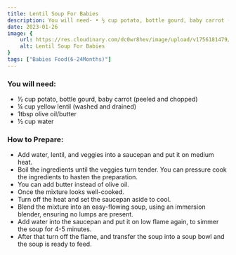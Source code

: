 ```yaml
---
title: Lentil Soup For Babies
description: You will need- • ½ cup potato, bottle gourd, baby carrot (peeled and chopped)• ¼ cup yellow lentil (washed and drained)• 1tbsp olive oil/butter• ½ cup water How to Prepare...
date: 2023-01-26
image: {
    url: https://res.cloudinary.com/dc0wr8hev/image/upload/v1756181479/Lentil_Soup_For_Babies_rdc4ur.jpg ,
    alt: Lentil Soup For Babies
}
tags: ["Babies Food(6-24Months)"]
---
```

### You will need:

- ½ cup potato, bottle gourd, baby carrot (peeled and chopped)
- ¼ cup yellow lentil (washed and drained)
- 1tbsp olive oil/butter
- ½ cup water

### How to Prepare:

- Add water, lentil, and veggies into a saucepan and put it on medium heat.
- Boil the ingredients until the veggies turn tender. You can pressure cook the ingredients to hasten the preparation.
- You can add butter instead of olive oil.
- Once the mixture looks well-cooked.
- Turn off the heat and set the saucepan aside to cool.
- Blend the mixture into an easy-flowing soup, using an immersion blender, ensuring no lumps are present.
- Add water into the saucepan and put it on low flame again, to simmer the soup for 4-5 minutes.
- After that turn off the flame, and transfer the soup into a soup bowl and the soup is ready to feed.